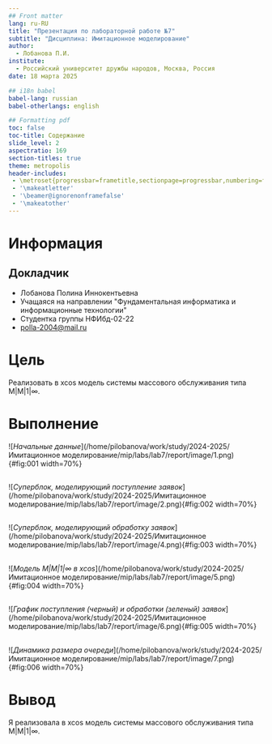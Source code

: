 ```yaml
---
## Front matter
lang: ru-RU
title: "Презентация по лабораторной работе №7"
subtitle: "Дисциплина: Имитационное моделирование"
author:
  - Лобанова П.И.
institute:
  - Российский университет дружбы народов, Москва, Россия
date: 18 марта 2025

## i18n babel
babel-lang: russian
babel-otherlangs: english

## Formatting pdf
toc: false
toc-title: Содержание
slide_level: 2
aspectratio: 169
section-titles: true
theme: metropolis
header-includes:
 - \metroset{progressbar=frametitle,sectionpage=progressbar,numbering=fraction}
 - '\makeatletter'
 - '\beamer@ignorenonframefalse'
 - '\makeatother'
---
```


# Информация

## Докладчик


  * Лобанова Полина Иннокентьевна
  * Учащаяся на направлении "Фундаментальная информатика и информационные технологии"
  * Студентка группы НФИбд-02-22
  * [polla-2004@mail.ru](polla-2004@mail.ru)
  

# Цель

Реализовать в xcos модель системы массового обслуживания типа M|M|1|∞.

# Выполнение

![*Начальные данные*](/home/pilobanova/work/study/2024-2025/Имитационное моделирование/mip/labs/lab7/report/image/1.png){#fig:001 width=70%}

## 

![*Суперблок, моделирующий поступление заявок*](/home/pilobanova/work/study/2024-2025/Имитационное моделирование/mip/labs/lab7/report/image/2.png){#fig:002 width=70%}

## 

![*Суперблок, моделирующий обработку заявок*](/home/pilobanova/work/study/2024-2025/Имитационное моделирование/mip/labs/lab7/report/image/4.png){#fig:003 width=70%}

## 

![*Модель M|M|1|∞ в xcos*](/home/pilobanova/work/study/2024-2025/Имитационное моделирование/mip/labs/lab7/report/image/5.png){#fig:004 width=70%}

## 

![*График поступления (черный) и обработки (зеленый) заявок*](/home/pilobanova/work/study/2024-2025/Имитационное моделирование/mip/labs/lab7/report/image/6.png){#fig:005 width=70%}

## 

![*Динамика размера очереди*](/home/pilobanova/work/study/2024-2025/Имитационное моделирование/mip/labs/lab7/report/image/7.png){#fig:006 width=70%}

# Вывод

Я реализовала в xcos модель системы массового обслуживания типа M|M|1|∞.


